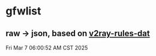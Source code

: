 # gfwlist
## raw -> json, based on [v2ray-rules-dat](https://github.com/Loyalsoldier/v2ray-rules-dat)
Fri Mar  7 06:00:52 AM CST 2025

